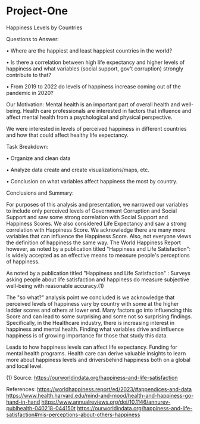 # Project-One
Happiness Levels by Countries

Questions to Answer:

•	Where are the happiest and least happiest countries in the world?

•	Is there a correlation between high life expectancy and higher levels of happiness and what variables (social support, gov't corruption) strongly contribute to that?

•	From 2019 to 2022 do levels of happiness increase coming out of the pandemic in 2020?

Our Motivation:
Mental health is an important part of overall health and well-being. Health care professionals are interested in factors that influence and affect mental health from a psychological and physical perspective.

We were interested in levels of perceived happiness in different countries and how that could affect healthy life expectancy.

Task Breakdown:

•	Organize and clean data

•	Analyze data create and create visualizations/maps, etc.

•	Conclusion on what variables affect happiness the most by country.

Conclusions and Summary:

For purposes of this analysis and presentation, we narrowed our variables to include only perceived levels of Government Corruption and Social Support and saw some strong correlation with Social Support and Happiness Scores. We also considered Life Expectancy and saw a strong correlation with Happiness Score.
We acknowledge there are many more variables that can influence the Happiness Score. Also, not everyone views the definition of happiness the same way. The World Happiness Report however, as noted by a publication titled "Happiness and Life Satisfaction":  is widely accepted as an effective means to measure people's perceptions of happiness.

As noted by a publication titled "Happiness and Life Satisfaction" :
Surveys asking people about life satisfaction and happiness do measure subjective well-being with reasonable accuracy.(1)

The "so what?" analysis point we concluded is we acknowledge that perceived levels of happiness vary by country with some at the higher ladder scores and others at lower end. Many factors go into influencing this Score and can lead to some surprising and some  not so surprising findings.
Specifically, in the Healthcare industry, there is increasing interest in happiness and mental health. Finding what variables drive and influence happiness is of growing importance for those that study this data.

Leads to how happiness levels can affect life expectancy.
Funding for mental health programs. Health care can derive valuable insights to learn more about happiness levels and driversbehind happiness both on a global and local level. 

(1)	Source: https://ourworldindata.org/happiness-and-life-satisfaction


References:
https://worldhappiness.report/ed/2023/#appendices-and-data
https://www.health.harvard.edu/mind-and-mood/health-and-happiness-go-hand-in-hand
https://www.annualreviews.org/doi/10.1146/annurev-publhealth-040218-044150t
https://ourworldindata.org/happiness-and-life-satisfaction#mis-perceptions-about-others-happiness



